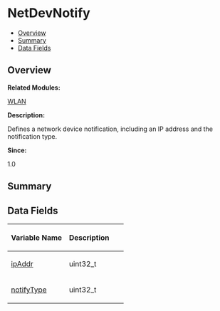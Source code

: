 # NetDevNotify<a name="EN-US_TOPIC_0000001055518098"></a>

-   [Overview](#section1560983165632)
-   [Summary](#section2141176403165632)
-   [Data Fields](#pub-attribs)

## **Overview**<a name="section1560983165632"></a>

**Related Modules:**

[WLAN](wlan.md)

**Description:**

Defines a network device notification, including an IP address and the notification type. 

**Since:**

1.0

## **Summary**<a name="section2141176403165632"></a>

## Data Fields<a name="pub-attribs"></a>

<a name="table104828835165632"></a>
<table><thead align="left"><tr id="row555771705165632"><th class="cellrowborder" valign="top" width="50%" id="mcps1.1.3.1.1"><p id="p499866386165632"><a name="p499866386165632"></a><a name="p499866386165632"></a>Variable Name</p>
</th>
<th class="cellrowborder" valign="top" width="50%" id="mcps1.1.3.1.2"><p id="p2047900788165632"><a name="p2047900788165632"></a><a name="p2047900788165632"></a>Description</p>
</th>
</tr>
</thead>
<tbody><tr id="row1111504621165632"><td class="cellrowborder" valign="top" width="50%" headers="mcps1.1.3.1.1 "><p id="p592006744165632"><a name="p592006744165632"></a><a name="p592006744165632"></a><a href="wlan.md#ga814742f62c24ff2895a18ad157df4874">ipAddr</a></p>
</td>
<td class="cellrowborder" valign="top" width="50%" headers="mcps1.1.3.1.2 "><p id="p336059312165632"><a name="p336059312165632"></a><a name="p336059312165632"></a>uint32_t </p>
</td>
</tr>
<tr id="row1926071817165632"><td class="cellrowborder" valign="top" width="50%" headers="mcps1.1.3.1.1 "><p id="p246433662165632"><a name="p246433662165632"></a><a name="p246433662165632"></a><a href="wlan.md#ga5b652685d8841c46872427b87507f4e7">notifyType</a></p>
</td>
<td class="cellrowborder" valign="top" width="50%" headers="mcps1.1.3.1.2 "><p id="p173720033165632"><a name="p173720033165632"></a><a name="p173720033165632"></a>uint32_t </p>
</td>
</tr>
</tbody>
</table>


